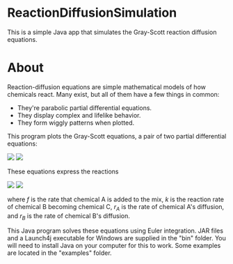 # ReactionDiffusionSimulation
 This is a simple Java app that simulates the Gray-Scott reaction diffusion equations.

# About
 Reaction-diffusion equations are simple mathematical models of how chemicals react. Many
 exist, but all of them have a few things in common:
 - They're parabolic partial differential equations.
 - They display complex and lifelike behavior.
 - They form wiggly patterns when plotted.

 This program plots the Gray-Scott equations, a pair of two partial differential equations:

 <img src="https://latex.codecogs.com/svg.latex?\partial_t%20A%20=%20r_A%20\nabla^2%20A%20-%20AB^2%20+%20f(1-A)" />

 <img src="https://latex.codecogs.com/svg.latex?\partial_t%20B%20=%20r_B%20\nabla^2%20B%20+%20AB^2%20-%20(f+k)B" />

 These equations express the reactions

 <img src="https://latex.codecogs.com/svg.latex?A+2B\to3B" />

 <img src="https://latex.codecogs.com/svg.latex?B\to%20C" />

 where *f* is the rate that chemical A is added to the mix, *k* is the reaction rate of chemical B becoming chemical C, <i>r<sub>A</sub></i> is the rate of chemical A's diffusion, and <i>r<sub>B</sub></i> is the rate of chemical B's diffusion.

 This Java program solves these equations using Euler integration. JAR files and a Launch4j executable for Windows are supplied in the "bin" folder. You will need to install Java on your computer for this to work. Some examples are located in the "examples" folder.